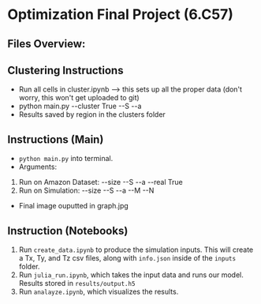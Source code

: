 # Optimization Final Project (6.C57)

## Files Overview:
## Clustering Instructions
- Run all cells in cluster.ipynb --> this sets up all the proper data (don't worry, this won't get uploaded to git)
- python main.py --cluster True --S --a 
- Results saved by region in the clusters folder

## Instructions (Main)
- `python main.py` into terminal.
- Arguments:
1. Run on Amazon Dataset: --size --S --a --real True
2. Run on Simulation: --size --S --a --M --N
- Final image ouputted in graph.jpg

## Instruction (Notebooks)
1. Run `create_data.ipynb` to produce the simulation inputs. This will create a Tx, Ty, and Tz csv files, along with `info.json` inside of the `inputs` folder. 
2. Run `julia_run.ipynb`, which takes the input data and runs our model. Results stored in `results/output.h5`
3. Run `analayze.ipynb`, which visualizes the results. 
